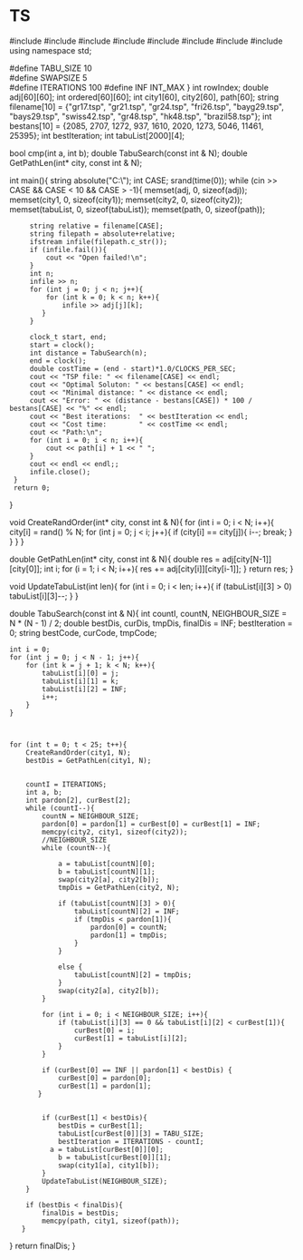 # TS
#include <iostream>
   #include <fstream>
   #include <string>
   #include <algorithm>
   #include <cstdlib>
   #include <climits>
   #include <ctime>
   #include <list>
   using namespace std;
  
  #define TABU_SIZE 10     
  #define SWAPSIZE 5      
  #define ITERATIONS 100
  #define INF INT_MAX
 } 
  int rowIndex; 
  double adj[60][60];
  int ordered[60][60];
  int city1[60], city2[60], path[60];
  string filename[10] = {"gr17.tsp", "gr21.tsp", "gr24.tsp", "fri26.tsp", "bayg29.tsp", "bays29.tsp", "swiss42.tsp", "gr48.tsp", "hk48.tsp", "brazil58.tsp"};
  int bestans[10] = {2085, 2707, 1272, 937, 1610, 2020, 1273, 5046, 11461, 25395}; 
  int bestIteration;
  int tabuList[2000][4];
 
 
  bool cmp(int a, int b);
  double TabuSearch(const int & N);
  double GetPathLen(int* city, const int & N);
 
  int main(){
     string absolute("C:\\");
     int CASE;
     srand(time(0));
     while (cin >> CASE && CASE < 10 && CASE > -1){
         memset(adj, 0, sizeof(adj));
         memset(city1, 0, sizeof(city1));
         memset(city2, 0, sizeof(city2));
         memset(tabuList, 0, sizeof(tabuList));
         memset(path, 0, sizeof(path));
 
         string relative = filename[CASE];
         string filepath = absolute+relative;
         ifstream infile(filepath.c_str());
         if (infile.fail()){
             cout << "Open failed!\n";
         }
         int n;
         infile >> n;
         for (int j = 0; j < n; j++){
             for (int k = 0; k < n; k++){
                 infile >> adj[j][k];
            }
         }
 
         clock_t start, end;
         start = clock();
         int distance = TabuSearch(n);
         end = clock();
         double costTime = (end - start)*1.0/CLOCKS_PER_SEC;
         cout << "TSP file: " << filename[CASE] << endl;
         cout << "Optimal Soluton: " << bestans[CASE] << endl;
         cout << "Minimal distance: " << distance << endl;
         cout << "Error: " << (distance - bestans[CASE]) * 100 / bestans[CASE] << "%" << endl;
         cout << "Best iterations:  " << bestIteration << endl;
         cout << "Cost time:        " << costTime << endl; 
         cout << "Path:\n";
         for (int i = 0; i < n; i++){
             cout << path[i] + 1 << " ";
         }
         cout << endl << endl;;
         infile.close();
     }
     return 0;
 }
 
 
 
  void CreateRandOrder(int* city, const int & N){
     for (int i = 0; i < N; i++){
         city[i] = rand() % N;
         for (int j = 0; j < i; j++){
             if (city[i] == city[j]){
                 i--;
                 break;
             }
         }
     }
 }
 
 
  double GetPathLen(int* city, const int & N){
      double res = adj[city[N-1]][city[0]];
     int i;
     for (i = 1; i < N; i++){
         res += adj[city[i]][city[i-1]];
     }
     return res;
 }
 
 
 void UpdateTabuList(int len){
    for (int i = 0; i < len; i++){
        if (tabuList[i][3] > 0)
            tabuList[i][3]--;
    }
}


 double TabuSearch(const int & N){
    int countI, countN, NEIGHBOUR_SIZE = N * (N - 1) / 2;
    double bestDis, curDis, tmpDis, finalDis = INF;
    bestIteration = 0; 
    string bestCode, curCode, tmpCode;

    
    int i = 0;
    for (int j = 0; j < N - 1; j++){
        for (int k = j + 1; k < N; k++){
            tabuList[i][0] = j;
            tabuList[i][1] = k;
            tabuList[i][2] = INF;
            i++;
        }
    }


    
    for (int t = 0; t < 25; t++){
        CreateRandOrder(city1, N);
        bestDis = GetPathLen(city1, N);

    
        countI = ITERATIONS;
        int a, b;
        int pardon[2], curBest[2];
        while (countI--){
            countN = NEIGHBOUR_SIZE;
            pardon[0] = pardon[1] = curBest[0] = curBest[1] = INF;
            memcpy(city2, city1, sizeof(city2));
            //NEIGHBOUR_SIZE 
            while (countN--){
                
                a = tabuList[countN][0];
                b = tabuList[countN][1];
                swap(city2[a], city2[b]);
                tmpDis = GetPathLen(city2, N);
                 
                if (tabuList[countN][3] > 0){ 
                    tabuList[countN][2] = INF; 
                    if (tmpDis < pardon[1]){
                        pardon[0] = countN;
                        pardon[1] = tmpDis;
                    }
                }
                
                else {
                    tabuList[countN][2] = tmpDis;
                }
                swap(city2[a], city2[b]); 
            }
             
            for (int i = 0; i < NEIGHBOUR_SIZE; i++){
                if (tabuList[i][3] == 0 && tabuList[i][2] < curBest[1]){
                    curBest[0] = i;
                    curBest[1] = tabuList[i][2];
                }
            }
             
            if (curBest[0] == INF || pardon[1] < bestDis) {
                curBest[0] = pardon[0];
                curBest[1] = pardon[1];
           }

            
            if (curBest[1] < bestDis){
                bestDis = curBest[1];
                tabuList[curBest[0]][3] = TABU_SIZE;
                bestIteration = ITERATIONS - countI;
              a = tabuList[curBest[0]][0];
                b = tabuList[curBest[0]][1];
                swap(city1[a], city1[b]);
            }
            UpdateTabuList(NEIGHBOUR_SIZE);
        }
        
        if (bestDis < finalDis){
            finalDis = bestDis;
            memcpy(path, city1, sizeof(path));
       }
   }
    return finalDis;
}
